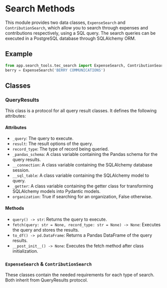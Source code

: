 # Search Methods
This module provides two data classes, `ExpenseSearch` and `ContributionSearch`, which allow you to search through expenses and contributions respectively, using a SQL query. The search queries can be executed in a PostgreSQL database through SQLAlchemy ORM.

## Example
```py title="main.py"
from app.search_tools.tec_search import ExpenseSearch, ContributionSearch
berry = ExpenseSearch('BERRY COMMUNICATIONS')
```

## Classes

### QueryResults
This class is a protocol for all query result classes. It defines the following attributes:

#### Attributes

* `_query`: The query to execute.
* `result`: The result options of the query.
* `record_type`: The type of record being queried.
* `_pandas_schema`: A class variable containing the Pandas schema for the query results.
* `__connection`: A class variable containing the SQLAlchemy database session.
* `__sql_table`: A class variable containing the SQLAlchemy model to query.
* `_getter`: A class variable containing the getter class for transforming SQLAlchemy models into Pydantic models.
* `organization`: True if searching for an organization, False otherwise.


#### Methods

* `query() -> str`: Returns the query to execute.
* `fetch(query: str = None, record_type: str = None) -> None`: Executes the query and stores the results.
* `to_df() -> pd.DataFrame`: Returns a Pandas DataFrame of the query results.
* `__post_init__() -> None`: Executes the fetch method after class initialization.

### `ExpenseSearch` & `ContributionSearch`
These classes contain the needed requirements for each type of search. Both inherit from QueryResults protocol.

